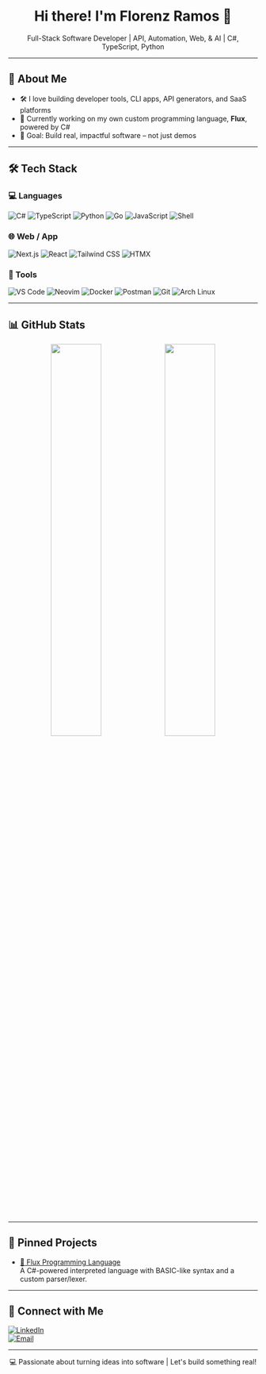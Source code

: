 <h1 align="center">Hi there! I'm Florenz Ramos 👋</h1>
<p align="center">
  Full-Stack Software Developer | API, Automation, Web, & AI | C#, TypeScript, Python
</p>

---

## 🧠 About Me
 
- 🛠️ I love building developer tools, CLI apps, API generators, and SaaS platforms  
- 🚀 Currently working on my own custom programming language, **Flux**, powered by C#  
- 🎯 Goal: Build real, impactful software – not just demos

---

## 🛠️ Tech Stack

### 💻 Languages  
![C#](https://img.shields.io/badge/CSharp-239120?style=flat&logo=csharp&logoColor=white)
![TypeScript](https://img.shields.io/badge/TypeScript-3178C6?style=flat&logo=typescript&logoColor=white)
![Python](https://img.shields.io/badge/Python-3776AB?style=flat&logo=python&logoColor=white)
![Go](https://img.shields.io/badge/Go-00ADD8?style=flat&logo=go&logoColor=white)
![JavaScript](https://img.shields.io/badge/JavaScript-F7DF1E?style=flat&logo=javascript&logoColor=black)
![Shell](https://img.shields.io/badge/Shell-89e051?style=flat&logo=gnu-bash&logoColor=black)

### 🌐 Web / App
![Next.js](https://img.shields.io/badge/Next.js-000000?style=flat&logo=nextdotjs&logoColor=white)
![React](https://img.shields.io/badge/React-61DAFB?style=flat&logo=react&logoColor=black)
![Tailwind CSS](https://img.shields.io/badge/Tailwind_CSS-38B2AC?style=flat&logo=tailwind-css&logoColor=white)
![HTMX](https://img.shields.io/badge/HTMX-4169E1?style=flat)

### 🧰 Tools  
![VS Code](https://img.shields.io/badge/VS%20Code-007ACC?style=flat&logo=visual-studio-code&logoColor=white)
![Neovim](https://img.shields.io/badge/Neovim-57A143?style=flat&logo=neovim&logoColor=white)
![Docker](https://img.shields.io/badge/Docker-2496ED?style=flat&logo=docker&logoColor=white)
![Postman](https://img.shields.io/badge/Postman-FF6C37?style=flat&logo=postman&logoColor=white)
![Git](https://img.shields.io/badge/Git-F05032?style=flat&logo=git&logoColor=white)
![Arch Linux](https://img.shields.io/badge/Arch_Linux-1793D1?style=flat&logo=arch-linux&logoColor=white)

---

## 📊 GitHub Stats

<div align="center">
  <img src="https://github-readme-stats.vercel.app/api?username=florenz-ramos&show_icons=true&theme=radical" width="45%"/>
  <img src="https://github-readme-stats.vercel.app/api/top-langs/?username=florenz-ramos&layout=compact&theme=radical" width="45%"/>
</div>

---

## 📌 Pinned Projects

- [🔧 Flux Programming Language](https://github.com/florenz-ramos/flux)  
A C#-powered interpreted language with BASIC-like syntax and a custom parser/lexer.

<!--- [🧱 ASP.NET API Generator Tool](https://github.com/FlorenzRamos/api-generator)  
Tool that generates clean .NET Core Web APIs from schema files.

- [🎮 Cat Catches Mouse Game](https://github.com/FlorenzRamos/cat-catches-mouse)  
Fun browser game built with React + Next.js.

-->

---

## 🔗 Connect with Me

[![LinkedIn](https://img.shields.io/badge/LinkedIn-blue?style=flat&logo=linkedin&logoColor=white)](https://linkedin.com/in/florenzramos)  
[![Email](https://img.shields.io/badge/Email-D14836?style=flat&logo=gmail&logoColor=white)](mailto:florenz.ramos.dev@gmail.com)

---

<p align="center">
  💻 Passionate about turning ideas into software | Let's build something real!
</p>
